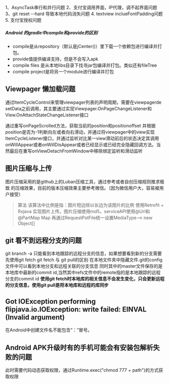 1、AsyncTask串行和并行问题
2、支付宝调用界面，IP代理，调不起界面问题
3、git reset --hard 导致本地代码消失问题
4. textview inclueFontPadding问题
5. 支付宝授权问题
##### Android 的gradle中compile和provide的区别
* compile是从repository（默认是jCenter()）里下载一个依赖包进行编译并打包。
* provide值提供编译支持，但是不会写入apk
* compile files 是从本地libs目录下找寻jar包编译并打包。类似还有fileTree
* compile project是将另一个module进行编译并打包

## Viewpager 懒加载问题
通过ItemCycleControl来管理viewpager列表的声明周期，需要在viewpagerde setData之前调用，其主要通过实现Viewpager.OnPageChangeListener和View.OnAttachStateChangeListener接口

通过重写onPageScrolled方法，获取当前的position和positionoffset
并根据position是否为-1判断向左或者向右滑动，并通过将viewpager中的view实现ItemCycleListener接口，并通过监听对比某一view滑动前后的状态决定其调用onWillAppear或者onWillDisAppear或者已经显示或已经完全隐藏回调方法。当然最后在重写onViewDetachFromWindow中移除绑定监听和滑动监听

## 图片压缩与上传
图片压缩采用的是github上的Luban压缩工具，通过参考或者自创压缩规则推求极致
的压缩效果，目前的版本压缩效果主要参考微信。（因为微信用户大，容易被用户接受）
> 算法
该算法中比例是指：图片短边除以长边为该图片的比例
使用Retrofit + Rxjava 实现图片上传。图片压缩使用md5，serviceAPI使用@Url和@PartMap Map<String Request> 再通过RequestPstFile统一设置MediaType--> new Object[]
## git 看不到远程分支的问题
git branch -a 只能看到本地跟踪的远程分支的信息，如果想要看到新的分支需要先使用git fetch
git fetch 与 git pull的区别
在本地文件夹中隐藏文件.git的config文件中可以看到本地分支和远程关联的分支信息
同时其中的master文件保存的是本地库中最新的commit id,当然其中refs文件中的remote指的是本地跟踪的远程分支的commit id
**使用git fetch时本地库的相关信息不会发生变化，只会更新远程的分支信息，使用git pull是将本地库和远程的库同步**

## Got IOException performing flipjava.io.IOException: write failed: EINVAL (Invalid argument)
在Android中创建文件名不能包含“：”冒号。
## Android APK升级时有的手机可能会有安装包解析失败的问题
此时需要代码动态获取权限，通过Runtime.exec("chmod 777 + path")的方式获取权限